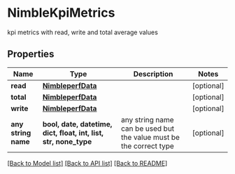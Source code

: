 # NimbleKpiMetrics

kpi metrics with read, write and total average values

## Properties
Name | Type | Description | Notes
------------ | ------------- | ------------- | -------------
**read** | [**NimbleperfData**](NimbleperfData.md) |  | [optional] 
**total** | [**NimbleperfData**](NimbleperfData.md) |  | [optional] 
**write** | [**NimbleperfData**](NimbleperfData.md) |  | [optional] 
**any string name** | **bool, date, datetime, dict, float, int, list, str, none_type** | any string name can be used but the value must be the correct type | [optional]

[[Back to Model list]](../README.md#documentation-for-models) [[Back to API list]](../README.md#documentation-for-api-endpoints) [[Back to README]](../README.md)


